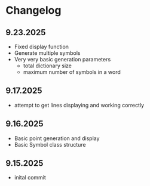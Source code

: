 # Changelog

## 9.23.2025

- Fixed display function
- Generate multiple symbols
- Very very basic generation parameters
  - total dictionary size
  - maximum number of symbols in a word

## 9.17.2025

- attempt to get lines displaying and working correctly

## 9.16.2025 

- Basic point generation and display
- Basic Symbol class structure

## 9.15.2025

- inital commit
